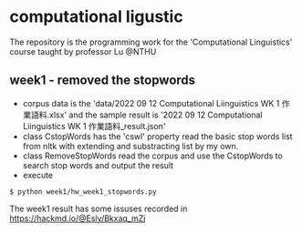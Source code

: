 # computational ligustic
The repository is the programming work for the 'Computational Linguistics' course taught by professor Lu @NTHU
## week1  - removed the stopwords
- corpus data is the 'data/2022 09 12 Computational Liinguistics  WK 1 作業語料.xlsx' and the sample result is '2022 09 12 Computational Liinguistics  WK 1 作業語料_result.json'
- class CstopWords has the 'cswl' property read the basic stop words list from nltk with extending and substracting list by my own.                                     
- class RemoveStopWords read the corpus and use the CstopWords to search stop words and output the result
-  execute
```shell
$ python week1/hw_week1_stopwords.py
```
The week1 result has some issuses recorded in https://hackmd.io/@Esly/Bkxaq_mZi
